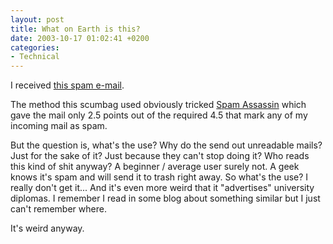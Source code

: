 ```yaml
---
layout: post
title: What on Earth is this?
date: 2003-10-17 01:02:41 +0200
categories:
- Technical
---
```

I received <a href="http://www.rusiczki.net/blog/blogstuff/what_on_earth_is_this.txt">this spam e-mail</a>.

The method this scumbag used obviously tricked <a href="http://spamassassin.org/" title="Great SPAM fighting tool">Spam Assassin</a> which gave the mail only 2.5 points out of the required 4.5 that mark any of my incoming mail as spam.

But the question is, what's the use? Why do the send out unreadable mails? Just for the sake of it? Just because they can't stop doing it? Who reads this kind of shit anyway? A beginner / average user surely not. A geek knows it's spam and will send it to trash right away. So what's the use? I really don't get it... And it's even more weird that it "advertises" university diplomas. I remember I read in some blog about something similar but I just can't remember where.

It's weird anyway.
